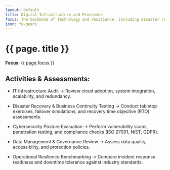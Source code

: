 ```yaml
---
layout: default
title: Digital Infrastructure and Processes 
focus: The backbone of technology and resilience, including disaster recovery and operational continuity.
icon: fa-gears
---
```


# {{ page. title }}

**Focus**: {{ page.focus }}

## Activities & Assessments:

- IT Infrastructure Audit → Review cloud adoption, system integration, scalability, and redundancy.

- Disaster Recovery & Business Continuity Testing → Conduct tabletop exercises, failover simulations, and recovery time objective (RTO) assessments.

- Cybersecurity Posture Evaluation → Perform vulnerability scans, penetration testing, and compliance checks (ISO 27001, NIST, GDPR).

- Data Management & Governance Review → Assess data quality, accessibility, and protection policies.

- Operational Resilience Benchmarking → Compare incident response readiness and downtime tolerance against industry standards.


